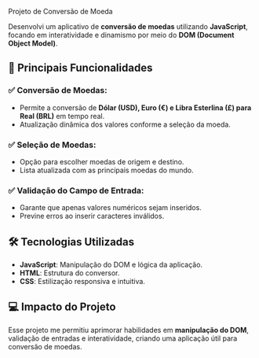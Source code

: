 Projeto de Conversão de Moeda

Desenvolvi um aplicativo de **conversão de moedas** utilizando **JavaScript**, focando em interatividade e dinamismo por meio do **DOM (Document Object Model)**.

## 🌟 Principais Funcionalidades

### ✅ Conversão de Moedas:
- Permite a conversão de **Dólar (USD), Euro (€) e Libra Esterlina (£) para Real (BRL)** em tempo real.
- Atualização dinâmica dos valores conforme a seleção da moeda.

### ✅ Seleção de Moedas:
- Opção para escolher moedas de origem e destino.
- Lista atualizada com as principais moedas do mundo.

### ✅ Validação do Campo de Entrada:
- Garante que apenas valores numéricos sejam inseridos.
- Previne erros ao inserir caracteres inválidos.

## 🛠️ Tecnologias Utilizadas
- **JavaScript**: Manipulação do DOM e lógica da aplicação.
- **HTML**: Estrutura do conversor.
- **CSS**: Estilização responsiva e intuitiva.

## 💻 Impacto do Projeto
Esse projeto me permitiu aprimorar habilidades em **manipulação do DOM**, validação de entradas e interatividade, criando uma aplicação útil para conversão de moedas.

